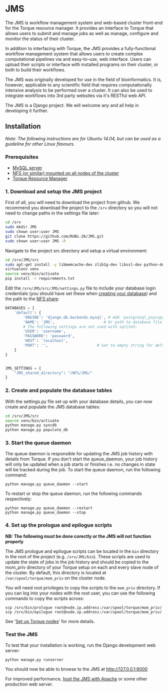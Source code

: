 JMS
===
The JMS is  workflow management system and web-based cluster front-end for the Torque resource manager. It provides an interface to Torque that allows users to submit and manage jobs as well as manage, configure and monitor the status of their cluster.

In addition to interfacing with Torque, the JMS provides a fully-functional workflow management system that allows users to create complex computational pipelines via and easy-to-use, web interface. Users can upload their scripts or interface with installed programs on their cluster, or both to build their workflows.

The JMS was originally developed for use in the field of bioinformatics. It is, however, applicable to any scientific field that requires computationally intensive analysis to be performed over a cluster. It can also be used to integrate workflows into 3rd party websites via it's RESTful web API.

The JMS is a Django project. We will welcome any and all help in developing it further.

Installation
---
*Note: The following instructions are for Ubuntu 14.04, but can be used as a guideline for other Linux flavours.*

### Prerequisites
- [MySQL server](https://github.com/RUBi-ZA/JMS/wiki/Set-up-a-database-for-the-JMS)
- [NFS (or similar) mounted on all nodes of the cluster](https://github.com/RUBi-ZA/JMS/wiki/Set-up-NFS)
- [Torque Resource Manager](https://github.com/RUBi-ZA/JMS/wiki/Set-up-Torque)

### 1. Download and setup the JMS project

First of all, you will need to download the project from github. We recommend you download the project to the `/srv` directory so you will not need to change paths in the settings file later:
``` bash
cd /srv
sudo mkdir JMS
sudo chown user:user JMS
git clone https://github.com/RUBi-ZA/JMS.git
sudo chown user:user JMS -R
```

Navigate to the project src directory and setup a virtual environment:
``` bash
cd /srv/JMS/src
sudo apt-get install -y libmemcache-dev zlib1g-dev libssl-dev python-dev build-essential
virtualenv venv
source venv/bin/activate
pip install -r requirements.txt
```

Edit the `/srv/JMS/src/JMS/settings.py` file to include your database login credentials (you should have set these when [creating your database](https://github.com/RUBi-ZA/JMS/wiki/Set-up-a-database-for-the-JMS)) and the path to the [NFS share](https://github.com/RUBi-ZA/JMS/wiki/Set-up-NFS):

``` python
DATABASES = {
    'default': {
        'ENGINE': 'django.db.backends.mysql', # Add 'postgresql_psycopg2', 'mysql', 'sqlite3' or 'oracle'.
        'NAME': 'JMS',                      # Or path to database file if using sqlite3.
        # The following settings are not used with sqlite3:
        'USER': 'username',
        'PASSWORD': 'password',
        'HOST': 'localhost', 
        'PORT': '',                      # Set to empty string for default.
    }
}


JMS_SETTINGS = {
    "JMS_shared_directory": "/NFS/JMS/"
}
```

### 2. Create and populate the database tables

With the settings.py file set up with your database details, you can now create and populate the JMS database tables:
``` bash
cd /srv/JMS/src
source venv/bin/activate
python manage.py syncdb
python manage.py populate_db
```

### 3. Start the queue daemon

The queue daemon is responsible for updating the JMS job history with details from Torque. If you don't start the queue_daemon, your job history will only be updated when a job starts or finishes i.e. no changes in state will be tracked during the job. To start the queue daemon, run the following command:
```
python manage.py queue_daemon --start
```

To restart or stop the queue daemon, run the following commands respectively:
```
python manage.py queue_daemon --restart
python manage.py queue_daemon --stop
```

### 4. Set up the prologue and epilogue scripts

**NB: The following must be done corectly or the JMS will not function properly**

The JMS prologue and epilogue scripts can be located in the `bin` directory in the root of the project (e.g. `/srv/JMS/bin`). These scripts are used to update the state of jobs in the job history and should be copied to the mom\_priv directory of your Torque setup on each and every slave node of the cluster. By default, this directory is located at `/var/spool/torque/mom_priv` on the cluster node.

You will need root privileges to copy the scripts to the `mom_priv` directory. If you can log into your nodes with the root user, you can use the following commands to copy the scripts across:
```
scp /srv/bin/prologue root@node.ip.address:/var/spool/torque/mom_priv/
scp /srv/bin/epilogue root@node.ip.address:/var/spool/torque/mom_priv/
```
See '[Set up Torque nodes](https://github.com/RUBi-ZA/JMS/wiki/Set-up-Torque#set-up-the-slave-nodes)' for more details.

### Test the JMS

To test that your installation is working, run the Django development web server:
```
python manage.py runserver
```
You should now be able to browse to the JMS at http://127.0.0.1:8000

For improved performance, [host the JMS with Apache](https://github.com/RUBi-ZA/JMS/wiki/Hosting-with-Apache) or some other production web server.
